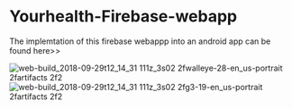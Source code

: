 # Yourhealth-Firebase-webapp
The implemtation of this firebase webappp into an android app can be found here>>

![web-build_2018-09-29t12_14_31 111z_3s02 2fwalleye-28-en_us-portrait 2fartifacts 2f2](https://user-images.githubusercontent.com/32623706/46245784-93d8f400-c3eb-11e8-9ebb-2b80d156c8b7.png)
![web-build_2018-09-29t12_14_31 111z_3s02 2fg3-19-en_us-portrait 2fartifacts 2f2](https://user-images.githubusercontent.com/32623706/46245783-93d8f400-c3eb-11e8-8668-4cbc2b04b49d.png)
